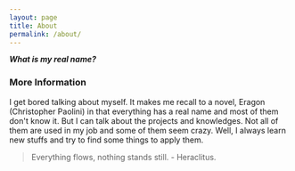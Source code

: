 ```yaml
---
layout: page
title: About
permalink: /about/
---
```


**_What is my real name?_**

### More Information
I get bored talking about myself. It makes me recall to a novel, Eragon (Christopher Paolini) in that everything has a real name and most of them don't know it. But I can talk about the projects and knowledges. Not all of them are used in my job and some of them seem crazy. Well, I always learn new stuffs and try to find some things to apply them.
>Everything flows, nothing stands still. - Heraclitus.
